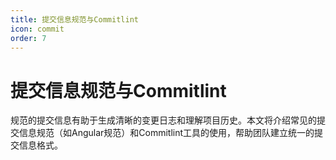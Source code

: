 ```yaml
---
title: 提交信息规范与Commitlint
icon: commit
order: 7
---
```


# 提交信息规范与Commitlint

规范的提交信息有助于生成清晰的变更日志和理解项目历史。本文将介绍常见的提交信息规范（如Angular规范）和Commitlint工具的使用，帮助团队建立统一的提交信息格式。

